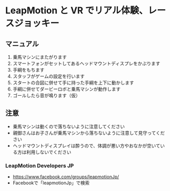 # LeapMotion と VR でリアル体験、レースジョッキー
## マニュアル
1. 乗馬マシンにまたがります
1. スマートフォンがセットしてあるヘッドマウントディスプレをかぶります
1. 手綱をもちます
1. スタッフがゲームの設定を行います
1. スタートの合図に併せて手に持った手綱を上下に動かします
1. 手綱に併せてダービーロボと乗馬マシンが動作します
1. ゴールしたら音が鳴ります（仮）

## 注意
- 乗馬マシンは動くので落ちないように注意してください
- 親御さんはお子さんが乗馬マシンから落ちないように注意して見守ってください
- ヘッドマウントディスプレイは酔うので、体調が悪い方やおなかが空いている方は利用しないでください

### LeapMotion Developers JP
- https://www.facebook.com/groups/leapmotionJp/
- Facebookで「leapmotionJp」で検索